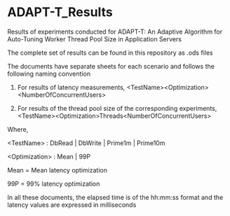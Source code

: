 # ADAPT-T_Results
Results of experiments conducted for ADAPT-T: An Adaptive Algorithm for Auto-Tuning Worker Thread Pool Size in Application Servers

The complete set of results can be found in this repository as .ods files

The documents have separate sheets for each scenario and follows the following naming convention

1. For results of latency measurements, \<TestName\>\<Optimization\>\<NumberOfConcurrentUsers\> 

2. For results of the thread pool size of the corresponding experiments, \<TestName\>\<Optimization\>Threads\<NumberOfConcurrentUsers\> 

Where,

\<TestName\> : DbRead | DbWrite | Prime1m | Prime10m

\<Optimization\> : Mean | 99P

Mean = Mean latency optimization

99P = 99% latency optimization

In all these documents, the elapsed time is of the hh:mm:ss format and the latency values are expressed in milliseconds 
